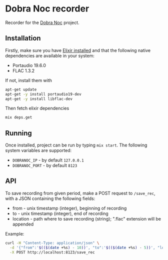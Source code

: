 # Dobra Noc recorder

Recorder for the [Dobra Noc](https://github.com/ciembor/dobra-noc) project.

## Installation

Firstly, make sure you have [Elixir installed](https://elixir-lang.org/install.html) and that the following native dependencies are available in your system:

- Portaudio 19.6.0
- FLAC 1.3.2

If not, install them with

```bash
apt-get update
apt-get -y install portaudio19-dev
apt-get -y install libflac-dev
```

Then fetch elixir dependencies
```bash
mix deps.get
```

## Running

Once installed, project can be run by typing `mix start`. The following system variables are supported:

- `DOBRANOC_IP` - by default `127.0.0.1`
- `DOBRANOC_PORT` - by default `8123`

## API

To save recording from given period, make a POST request to `/save_rec`, with a JSON containing the following fields:
- from - unix timestamp (integer), beginning of recording
- to - unix timestamp (integer), end of recording
- location - path where to save recording (string); ".flac" extension will be appended

Example:

```bash
curl -H "Content-Type: application/json" \
  -d '{"from":'$(($(date +%s) - 10))', "to":'$(($(date +%s) - 5))', "location":"out/out"}' \
  -X POST http://localhost:8123/save_rec
```
